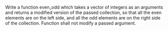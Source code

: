 Write a function even_odd which takes a vector of integers as an arguments and 
returns a modified version of the passed collection, so that all the even
elements are on the left side, and all the odd elements are on the right side
of the collection. Function shall not modify a passed argument.
